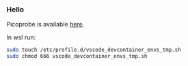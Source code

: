 ### Hello

Picoprobe is available [here](https://datasheets.raspberrypi.com/soft/picoprobe.uf2).

In wsl run:
```bash
sudo touch /etc/profile.d/vscode_devcontainer_envs_tmp.sh
sudo chmod 666 vscode_devcontainer_envs_tmp.sh
```